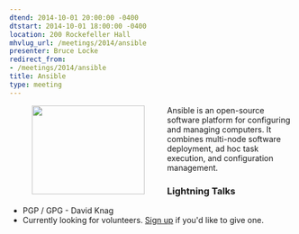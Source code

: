 ```yaml
---
dtend: 2014-10-01 20:00:00 -0400
dtstart: 2014-10-01 18:00:00 -0400
location: 200 Rockefeller Hall
mhvlug_url: /meetings/2014/ansible
presenter: Bruce Locke
redirect_from:
- /meetings/2014/ansible
title: Ansible
type: meeting
---
```



<img alt="" src="/sites/default/files/u26/ansible.png" style="width: 200px; height: 158px; float: left; padding: 0px 40px;" />Ansible is an open-source software platform for configuring and managing computers. It combines multi-node software deployment, ad hoc task execution, and configuration management.

### Lightning Talks
- PGP / GPG - David Knag
- Currently looking for volunteers. [Sign up](http://mhvlug.org/contact/Lightning-Talk) if you'd like to give one.